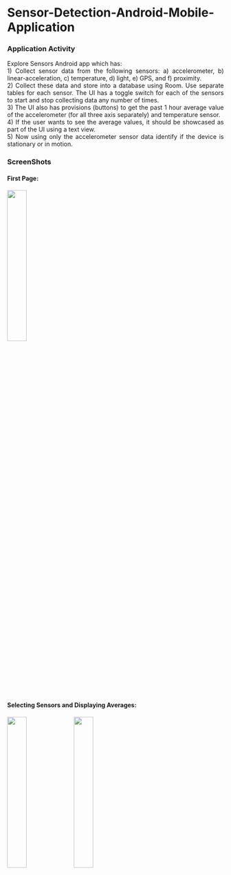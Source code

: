 # Sensor-Detection-Android-Mobile-Application

### Application Activity
<p align = "justify">
Explore Sensors Android app which has: <br/>
1) Collect sensor data from the following sensors: a) accelerometer, b) linear-acceleration, c) temperature, d) light, e) GPS, and f) proximity. <br/>
2) Collect these data and store into a database using Room. Use separate tables for each sensor. The UI has a toggle switch for each of the sensors to start and stop collecting data any number of times.<br/>
3) The UI also has provisions (buttons) to get the past 1 hour average value of the accelerometer (for all three axis separately) and temperature sensor.  <br/>
4) If the user wants to see the average values, it should be showcased as part of the UI using a text view. <br/>
5) Now using only the accelerometer sensor data identify if the device is stationary or in motion. <br/> 
</p>

### ScreenShots

#### First Page:
<img src="" width=30% height=30%>
<br/>

#### Selecting Sensors and Displaying Averages:
<img src="" width=30% height=30%>
<img src="" width=30% height=30%>
